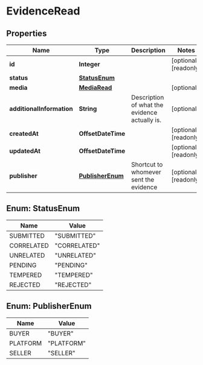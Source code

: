

# EvidenceRead



## Properties

| Name | Type | Description | Notes |
|------------ | ------------- | ------------- | -------------|
|**id** | **Integer** |  |  [optional] [readonly] |
|**status** | [**StatusEnum**](#StatusEnum) |  |  |
|**media** | [**MediaRead**](MediaRead.md) |  |  [optional] |
|**additionalInformation** | **String** | Description of what the evidence actually is. |  [optional] |
|**createdAt** | **OffsetDateTime** |  |  [optional] [readonly] |
|**updatedAt** | **OffsetDateTime** |  |  [optional] [readonly] |
|**publisher** | [**PublisherEnum**](#PublisherEnum) | Shortcut to whomever sent the evidence |  [optional] [readonly] |



## Enum: StatusEnum

| Name | Value |
|---- | -----|
| SUBMITTED | &quot;SUBMITTED&quot; |
| CORRELATED | &quot;CORRELATED&quot; |
| UNRELATED | &quot;UNRELATED&quot; |
| PENDING | &quot;PENDING&quot; |
| TEMPERED | &quot;TEMPERED&quot; |
| REJECTED | &quot;REJECTED&quot; |



## Enum: PublisherEnum

| Name | Value |
|---- | -----|
| BUYER | &quot;BUYER&quot; |
| PLATFORM | &quot;PLATFORM&quot; |
| SELLER | &quot;SELLER&quot; |



